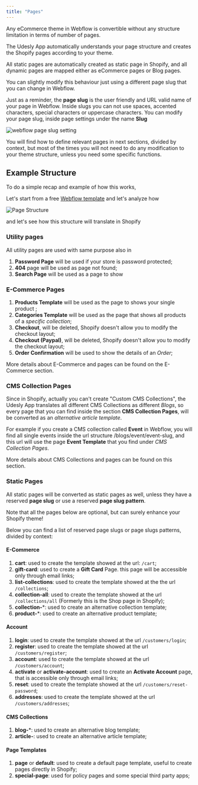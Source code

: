 ```yaml
---
title: "Pages"
---
```




Any eCommerce theme in Webflow is convertible without any structure limitation in terms of number of pages.

The Udesly App automatically understands your page structure and creates the Shopify pages according to your theme. 

All static pages are automatically created as static page in Shopify, and all dynamic pages are mapped either as eCommerce pages or Blog pages.

You can slightly modify this behaviour just using a different page slug that you can change in Webflow. 

Just as a reminder, the **page slug** is the user friendly and URL valid name of your page in Webflow. Inside slugs you can not use spaces, accented characters, special characters or uppercase characters. You can modify your page slug, inside page settings under the name **Slug**

![webflow page slug setting](/images/webflow-slug.png)



You will find how to define relevant pages in next sections, divided by context, but most of the times you will not need to do any modification to your theme structure, unless you need some specific functions.



## Example Structure

To do a simple recap and example of how this works, 

Let's start from a free [Webflow template](https://webflow.com/templates/html/grit-fashion-website-template) and let's analyze how 

![Page Structure](/images/page-structure.png)

and let's see how this structure will translate in Shopify

### Utility pages

All utility pages are used with same purpose also in 

1. **Password Page** will be used if your store is password protected;
2. **404** page will be used as page not found;
3. **Search Page** will be used as a page to show

### E-Commerce Pages

1. **Products Template** will be used as the page to shows your single product ;
2. **Categories Template** will be used as the page that shows all products of a *specific collection*;
3. **Checkout**, will be deleted, Shopify doesn't allow you to modify the checkout layout;
4. **Checkout (Paypal)**,  will be deleted, Shopify doesn't allow you to modify the checkout layout;
5. **Order Confirmation** will be used to show the details of an *Order*;

More details about E-Commerce and pages can be found on the E-Commerce section.

### CMS Collection Pages

Since in Shopify, actually you can't create "Custom CMS Collections", the Udesly App translates all different CMS Collections as different *Blogs*, so every page that you can find inside the section **CMS Collection Pages**, will be converted as an *alternative article template*.

For example if you create a CMS collection called **Event** in Webflow, you will find all single events inside the url structure /blogs/event/event-slug, and this url will use the page **Event Template** that you find under *CMS Collection Pages*.

More details about CMS Collections and pages can be found on this section.

### Static Pages

All static pages will be converted as static pages as well, unless they have a reserved **page slug** or use a reserved **page slug pattern**.

Note that all the pages below are optional, but can surely enhance your Shopify theme!

Below you can find a list of reserved page slugs or page slugs patterns, divided by context:



#### E-Commerce

1. **cart**: used to create the template showed at the url: `/cart`;
2. **gift-card**: used to create a **Gift Card** Page. this page will be accessible only through email links; 
3. **list-collections**: used to create the template showed at the the url `/collections`;
4. **collection-all**: used to create the template showed at the url `/collections/all` (Formerly this is the Shop page in Shopify);
5. **collection-***: used to create an alternative collection template;
6. **product-***: used to create an alternative product template;



#### Account

1. **login**: used to create the template showed at the url `/customers/login`;
2. **register**: used to create the template showed at the url `/customers/register`;
3. **account**: used to create the template showed at the url `/customers/account`;
4. **activate** or **activate-account**: used to create an **Activate Account** page, that is accessible only through email links;
5. **reset**: used to create the template showed at the url `/customers/reset-password`;
6. **addresses**: used to create the template showed at the url `/customers/addresses`;



#### CMS Collections

1. **blog-***: used to create an alternative blog template;
2. **article-**: used to create an alternative article template;



#### Page Templates

1. **page** or **default**: used to create a default page template, useful to create pages directly in Shopify;
2. **special-page**: used for policy pages and some special third party apps;







